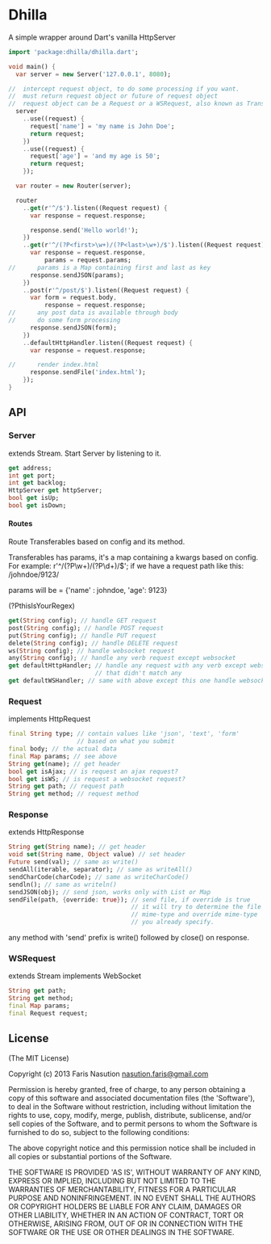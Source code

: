 
# Dhilla

A simple wrapper around Dart's vanilla HttpServer

```dart
import 'package:dhilla/dhilla.dart';

void main() {
  var server = new Server('127.0.0.1', 8080);

//  intercept request object, to do some processing if you want.
//  must return request object or future of request object
//  request object can be a Request or a WSRequest, also known as Transferables
  server
    ..use((request) {
      request['name'] = 'my name is John Doe';
      return request;
    })
    ..use((request) {
      request['age'] = 'and my age is 50';
      return request;
    });

  var router = new Router(server);

  router
    ..get(r'^/$').listen((Request request) {
      var response = request.response;

      response.send('Hello world!');
    })
    ..get(r'^/(?P<first>\w+)/(?P<last>\w+)/$').listen((Request request) {
      var response = request.response,
          params = request.params;
//      params is a Map containing first and last as key
      response.sendJSON(params);
    })
    ..post(r'^/post/$').listen((Request request) {
      var form = request.body,
          response = request.response;
//      any post data is available through body
//      do some form processing
      response.sendJSON(form);
    })
    ..defaultHttpHandler.listen((Request request) {
      var response = request.response;

//      render index.html
      response.sendFile('index.html');
    });
}
```

## API

### Server
extends Stream.
Start Server by listening to it.
```dart
get address;
int get port;
int get backlog;
HttpServer get httpServer;
bool get isUp;
bool get isDown;
```

#### Routes
Route Transferables based on config and its method.

Transferables has params, it's a map containing a kwargs based on config.
For example: r'^/(?P<name>\w+)/(?P<age>\d+)/$'; if we have a request path like
this: /johndoe/9123/

params will be = {'name' : johndoe, 'age': 9123}

(?P<thisIsYourKey>thisIsYourRegex)
 
```dart
get(String config); // handle GET request
post(String config); // handle POST request
put(String config); // handle PUT request
delete(String config); // handle DELETE request
ws(String config); // handle websocket request
any(String config); // handle any verb request except websocket
get defaultHttpHandler; // handle any request with any verb except websocket
                        // that didn't match any
get defaultWSHandler; // same with above except this one handle websocket
```

### Request
implements HttpRequest

```dart
final String type; // contain values like 'json', 'text', 'form'
                   // based on what you submit
final body; // the actual data
final Map params; // see above                   
String get(name); // get header
bool get isAjax; // is request an ajax request?
bool get isWS; // is request a websocket request?
String get path; // request path
String get method; // request method
```

### Response
extends HttpResponse
```dart
String get(String name); // get header
void set(String name, Object value) // set header
Future send(val); // same as write() 
sendAll(iterable, separator); // same as writeAll()
sendCharCode(charCode); // same as writeCharCode()
sendln(); // same as writeln()
sendJSON(obj); // send json, works only with List or Map
sendFile(path, {override: true}); // send file, if override is true 
                                  // it will try to determine the file
                                  // mime-type and override mime-type
                                  // you already specify. 
```

any method with 'send' prefix is write() followed by close() on response. 

### WSRequest
extends Stream implements WebSocket
```dart
String get path;
String get method;
final Map params;
final Request request;
```

## License
(The MIT License)

Copyright (c) 2013 Faris Nasution <nasution.faris@gmail.com>

Permission is hereby granted, free of charge, to any person obtaining
a copy of this software and associated documentation files (the
'Software'), to deal in the Software without restriction, including
without limitation the rights to use, copy, modify, merge, publish,
distribute, sublicense, and/or sell copies of the Software, and to
permit persons to whom the Software is furnished to do so, subject to
the following conditions:

The above copyright notice and this permission notice shall be
included in all copies or substantial portions of the Software.

THE SOFTWARE IS PROVIDED 'AS IS', WITHOUT WARRANTY OF ANY KIND,
EXPRESS OR IMPLIED, INCLUDING BUT NOT LIMITED TO THE WARRANTIES OF
MERCHANTABILITY, FITNESS FOR A PARTICULAR PURPOSE AND NONINFRINGEMENT.
IN NO EVENT SHALL THE AUTHORS OR COPYRIGHT HOLDERS BE LIABLE FOR ANY
CLAIM, DAMAGES OR OTHER LIABILITY, WHETHER IN AN ACTION OF CONTRACT,
TORT OR OTHERWISE, ARISING FROM, OUT OF OR IN CONNECTION WITH THE
SOFTWARE OR THE USE OR OTHER DEALINGS IN THE SOFTWARE.